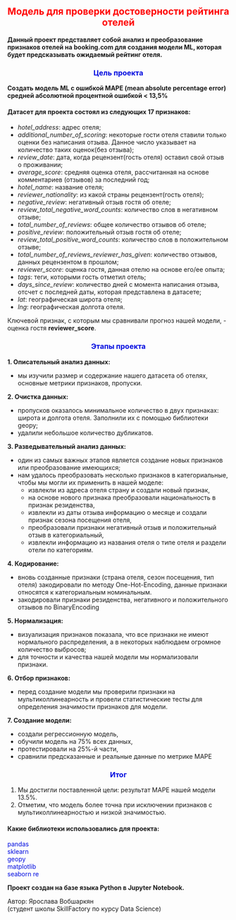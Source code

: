 ## <center><font color = 'springblue'>**<center><font color='red'> Модель для проверки достоверности рейтинга отелей </font></center>**</font></center>

**Данный проект представляет собой анализ и преобразование признаков отелей на booking.com для создания модели ML, которая будет предсказывать ожидаемый рейтинг отеля.**

### <center><font color = 'springblue'>**Цель проекта**</font></center>
**Создать модель ML с ошибкой MAPE (mean absolute percentage error) средней абсолютной процентной ошибкой < 13,5%**

#### **Датасет для проекта состоял из следующих 17 признаков:**
- *hotel_address*: адрес отеля;
- *additional_number_of_scoring*: некоторые гости отеля ставили только оценки без написания отзыва. Данное число указывает на количество таких оценок(без отзыва); 
- *review_date*: дата, когда рецензент(гость отеля) оставил свой отзыв о проживании;
- *average_score*: средняя оценка отеля, рассчитанная на основе комментариев (отзывов) за последний год;
- *hotel_name*: название отеля;
- *reviewer_nationality*: из какой страны рецензент(гость отеля);
- *negative_review*: негативный отзыв гостя об отеле;
- *review_total_negative_word_counts*: количество слов в негативном отзыве;
- *total_number_of_reviews*: общее количество отзывов об отеле;
- *positive_review*: положительный отзыв гостя об отеле;
- *review_total_positive_word_counts*: количество слов в положительном отзыве;
- *total_number_of_reviews_reviewer_has_given*: количество отзывов, данных рецензентом в прошлом;
- *reviewer_score*: оценка гостя, данная отелю на основе его/ее опыта;
- *tags*: теги, которыми гость отметил отель;
- *days_since_review*: количество дней с момента написания отзыва, отсчет с последней даты, которая представлена в датасете;
- *lat*: географическая широта отеля;
- *lng*: географическая долгота отеля.

Ключевой признак, с которым мы сравнивали прогноз нашей модели, - оценка гостя **reviewer_score**.


### <center><font color = 'springblue'>**Этапы проекта**</font></center>

**1. Описательный анализ данных:**
  - мы изучили размер и содержание нашего датасета об отелях, основные метрики признаков, пропуски.

**2. Очистка данных:**
  - пропусков оказалось минимальное количество в двух признаках: широта и долгота отеля. Заполнили их с помощью библиотеки geopy;
  - удалили небольшое количество дубликатов.

**3. Разведывательный анализ данных:**
  - один из самых важных этапов является создание новых признаков или преобразование имеющихся;
  - нам удалось преобразовать несколько признаков в категориальные, чтобы мы могли их применить в нашей моделе:
      * извлекли из адреса отеля страну и создали новый признак,
      * на основе нового признака преобразовали национальность в признак резиденства,
      * извлекли из даты отзыва информацию о месяце и создали признак сезона посещения отеля,
      * преобразовали признаки негативный отзыв и положительный отзыв в категориальный,
      * извлекли информацию из названия отеля о типе отеля и раздели отели по категориям.

**4. Кодирование:**
  - вновь созданные признаки (страна отеля, сезон посещения, тип отеля) закодировали по методу One-Hot-Encoding, данные признаки относятся к категориальным номинальным.
  - закодировали признаки резиденства, негативного и положительного отзывов по BinaryEncoding

**5. Нормализация:**
  - визуализация признаков показала, что все признаки не имеют нормального распределения, а в некоторых наблюдаем огромное количество выбросов;
  - для точности и качества нашей модели мы нормализовали признаки.

**6. Отбор признаков:**
  - перед создание модели мы проверили признаки на мультиколлинеарность и провели статистические тесты для определения значимости признаков для модели.

**7. Создание модели:**
  - создали регрессионную модель,
  - обучили модель на 75% всех данных,
  - протестировали на 25%-й части,
  - сравнили предсказанные и реальные данные по метрике MAPE

  ### <center><font color = 'springblue'>**Итог**</font></center>

1. Мы достигли поставленной цели: результат MAPE нашей модели 13.5%.
2. Отметим, что модель более точна при исключении признаков с мультиколлинеарностью и низкой значимостью.


#### Какие библиотеки использовались для проекта:
<font color = 'springblue'>pandas</font>\
<font color = 'springblue'>sklearn</font>\
<font color = 'springblue'>geopy</font>\
<font color = 'springblue'>matplotlib</font>\
<font color = 'springblue'>seaborn</font>
<font color = 'springblue'>re</font>




**Проект создан на базе языка Python в Jupyter Notebook.**

Автор: Ярослава Вобшаркян\
(студент школы SkillFactory по курсу Data Science)

